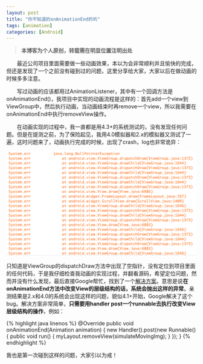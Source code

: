 ```yaml
---
layout: post
title: "你不知道的onAnimationEnd的坑"
tags: [animation]
categories: [Android]
---
```


> **本博客为个人原创，转载需在明显位置注明出处**

&emsp;&emsp;最近公司项目里面需要做一些动画效果，本以为会非常顺利并且愉快的完成，但还是发现了一个之前没有碰到过的问题，这里分享给大家，大家以后在做动画的时候多多注意。

&emsp;&emsp;写过动画的应该都用过AnimationListener，其中有一个回调方法是onAnimationEnd()，我项目中实现的动画流程是这样的：首先add一个view到ViewGroup中，然后执行动画，当动画结束时再remove一个view，所以我需要在onAnimationEnd中执行removeView操作。

&emsp;&emsp;在动画实现的过程中，我一直都是用4.3+的系统测试的，没有发现任何问题。但是在提测之前，为了保险起见，我用4.0模拟器和2.x的模拟器又测试了一遍，这时问题来了，动画执行完成的时候，出现了crash，log也非常诡异：

![crash_log](/images/on_animation_end_crash.png)

只知道是ViewGroup的dispatchDraw方法中出现了空指针，没有定位到项目里面的任何代码，于是我仔细检查我动画的实现过程，并翻看源码，希望定位问题，然而并没有什么发现，最后直接Google帮忙，找到了一个[解决方案](http://stackoverflow.com/questions/5569267/nullpointerexception-that-doesnt-point-to-any-line-in-my-code)。意思是说**在onAnimationEnd方法中改变View的层级结构的话，系统会抛出这样的异常**。亲测结果是2.x和4.0的系统会出现这样的问题，貌似4.1+开始，Google解决了这个bug。解决方案非常简单，**只需要用handler post一个runnable去执行改变View层级结构的操作**，例如：

{% highlight java linenos %}
@Override
public void onAnimationEnd(Animation animation) {
    new Handler().post(new Runnable() {
        public void run() {
            myLayout.removeView(simulateMovingImg);
        }
    });
}
{% endhighlight %}

我也是第一次碰到这样的问题，大家引以为戒！